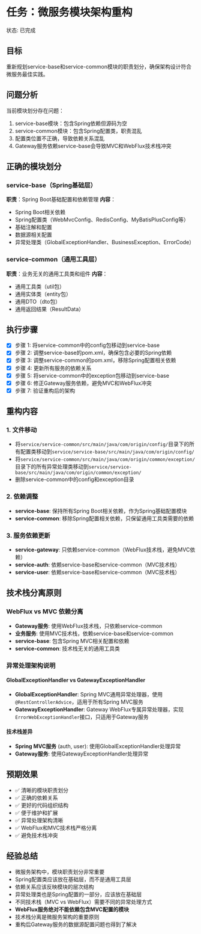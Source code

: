 # 任务：微服务模块架构重构
状态: 已完成

## 目标
重新规划service-base和service-common模块的职责划分，确保架构设计符合微服务最佳实践。

## 问题分析
当前模块划分存在问题：
1. service-base模块：包含Spring依赖但源码为空
2. service-common模块：包含Spring配置类，职责混乱
3. 配置类位置不正确，导致依赖关系混乱
4. Gateway服务依赖service-base会导致MVC和WebFlux技术栈冲突

## 正确的模块划分

### service-base（Spring基础层）
**职责**：Spring Boot基础配置和依赖管理
**内容**：
- Spring Boot相关依赖
- Spring配置类（WebMvcConfig、RedisConfig、MyBatisPlusConfig等）
- 基础注解和配置
- 数据源相关配置
- 异常处理类（GlobalExceptionHandler、BusinessException、ErrorCode）

### service-common（通用工具层）
**职责**：业务无关的通用工具类和组件
**内容**：
- 通用工具类（util包）
- 通用实体类（entity包）
- 通用DTO（dto包）
- 通用返回结果（ResultData）

## 执行步骤
- [x] 步骤 1: 将service-common中的config包移动到service-base
- [x] 步骤 2: 调整service-base的pom.xml，确保包含必要的Spring依赖
- [x] 步骤 3: 调整service-common的pom.xml，移除Spring配置相关依赖
- [x] 步骤 4: 更新所有服务的依赖关系
- [x] 步骤 5: 将service-common中的exception包移动到service-base
- [x] 步骤 6: 修正Gateway服务依赖，避免MVC和WebFlux冲突
- [x] 步骤 7: 验证重构后的架构

## 重构内容

### 1. 文件移动
- 将`service/service-common/src/main/java/com/origin/config/`目录下的所有配置类移动到`service/service-base/src/main/java/com/origin/config/`
- 将`service/service-common/src/main/java/com/origin/common/exception/`目录下的所有异常处理类移动到`service/service-base/src/main/java/com/origin/common/exception/`
- 删除service-common中的config和exception目录

### 2. 依赖调整
- **service-base**: 保持所有Spring Boot相关依赖，作为Spring基础配置模块
- **service-common**: 移除Spring配置相关依赖，只保留通用工具类需要的依赖

### 3. 服务依赖更新
- **service-gateway**: 只依赖service-common（WebFlux技术栈，避免MVC依赖）
- **service-auth**: 依赖service-base和service-common（MVC技术栈）
- **service-user**: 依赖service-base和service-common（MVC技术栈）

## 技术栈分离原则

### WebFlux vs MVC 依赖分离
- **Gateway服务**: 使用WebFlux技术栈，只依赖service-common
- **业务服务**: 使用MVC技术栈，依赖service-base和service-common
- **service-base**: 包含Spring MVC相关配置和依赖
- **service-common**: 技术栈无关的通用工具类

### 异常处理架构说明

#### GlobalExceptionHandler vs GatewayExceptionHandler
- **GlobalExceptionHandler**: Spring MVC通用异常处理器，使用`@RestControllerAdvice`，适用于所有Spring MVC服务
- **GatewayExceptionHandler**: Gateway WebFlux专属异常处理器，实现`ErrorWebExceptionHandler`接口，只适用于Gateway服务

#### 技术栈差异
- **Spring MVC服务** (auth, user): 使用GlobalExceptionHandler处理异常
- **Gateway服务**: 使用GatewayExceptionHandler处理异常

## 预期效果
- ✅ 清晰的模块职责划分
- ✅ 正确的依赖关系
- ✅ 更好的代码组织结构
- ✅ 便于维护和扩展
- ✅ 异常处理架构清晰
- ✅ WebFlux和MVC技术栈严格分离
- ✅ 避免技术栈冲突

## 经验总结
- 微服务架构中，模块职责划分非常重要
- Spring配置类应该放在基础层，而不是通用工具层
- 依赖关系应该反映模块的层次结构
- 异常处理类也是Spring配置的一部分，应该放在基础层
- 不同技术栈（MVC vs WebFlux）需要不同的异常处理方式
- **WebFlux服务绝对不能依赖包含MVC配置的模块**
- 技术栈分离是微服务架构的重要原则
- 重构后Gateway服务的数据源配置问题也得到了解决 